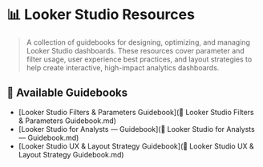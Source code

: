 


# 📊 Looker Studio Resources

> A collection of guidebooks for designing, optimizing, and managing Looker Studio dashboards. These resources cover parameter and filter usage, user experience best practices, and layout strategies to help create interactive, high-impact analytics dashboards.

## 📂 Available Guidebooks
- [Looker Studio Filters & Parameters Guidebook](📘 Looker Studio Filters & Parameters Guidebook.md)
- [Looker Studio for Analysts — Guidebook](📘 Looker Studio for Analysts — Guidebook.md)
- [Looker Studio UX & Layout Strategy Guidebook](📘 Looker Studio UX & Layout Strategy Guidebook.md)